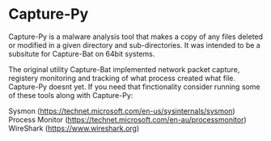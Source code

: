 # Capture-Py
Capture-Py is a malware analysis tool that makes a copy of any files deleted or modified in a given directory and sub-directories. It was intended to be a subsitute for Capture-Bat on 64bit systems.

The original utility Capture-Bat implemented network packet capture, registery monitoring and tracking of what process created what file. Capture-Py doesnt yet. If you need that finctionality consider running some of these tools along with Capture-Py:

Sysmon (https://technet.microsoft.com/en-us/sysinternals/sysmon)  
Process Monitor (https://technet.microsoft.com/en-au/processmonitor)  
WireShark (https://www.wireshark.org)  
